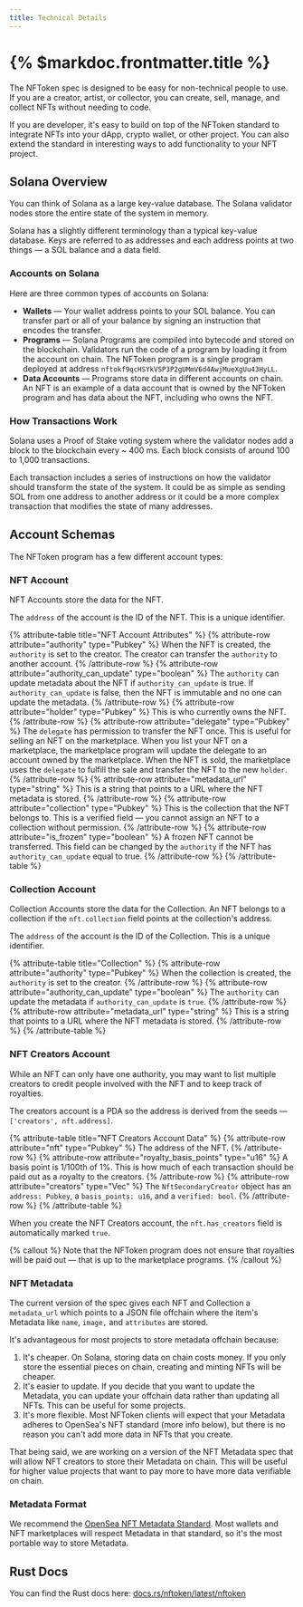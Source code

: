 ```yaml
---
title: Technical Details
---
```


# {% $markdoc.frontmatter.title %}

The NFToken spec is designed to be easy for non-technical people to use. If you are a creator, artist, or collector, you can create, sell, manage, and collect NFTs without needing to code.

If you are developer, it's easy to build on top of the NFToken standard to integrate NFTs into your dApp, crypto wallet, or other project. You can also extend the standard in interesting ways to add functionality to your NFT project.

## Solana Overview

You can think of Solana as a large key-value database. The Solana validator nodes store the entire state of the system in memory.

Solana has a slightly different terminology than a typical key-value database. Keys are referred to as addresses and each address points at two things — a SOL balance and a data field.

### Accounts on Solana

Here are three common types of accounts on Solana:

- **Wallets** — Your wallet address points to your SOL balance. You can transfer part or all of your balance by signing an instruction that encodes the transfer.
- **Programs** — Solana Programs are compiled into bytecode and stored on the blockchain. Validators run the code of a program by loading it from the account on chain. The NFToken program is a single program deployed at address `nftokf9qcHSYkVSP3P2gUMmV6d4AwjMueXgUu43HyLL`.
- **Data Accounts** — Programs store data in different accounts on chain. An NFT is an example of a data account that is owned by the NFToken program and has data about the NFT, including who owns the NFT.

### How Transactions Work

Solana uses a Proof of Stake voting system where the validator nodes add a block to the blockchain every ~ 400 ms. Each block consists of around 100 to 1,000 transactions.

Each transaction includes a series of instructions on how the validator should transform the state of the system. It could be as simple as sending SOL from one address to another address or it could be a more complex transaction that modifies the state of many addresses.

## Account Schemas

The NFToken program has a few different account types:

### NFT Account

NFT Accounts store the data for the NFT.

The `address` of the account is the ID of the NFT. This is a unique identifier.

{% attribute-table title="NFT Account Attributes" %}
{% attribute-row attribute="authority" type="Pubkey" %}
When the NFT is created, the `authority` is set to the creator. The creator can transfer the `authority` to another account.
{% /attribute-row %}
{% attribute-row attribute="authority_can_update" type="boolean" %}
The `authority` can update metadata about the NFT if `authority_can_update` is true. If `authority_can_update` is false, then the NFT is immutable and no one can update the metadata.
{% /attribute-row %}
{% attribute-row attribute="holder" type="Pubkey" %}
This is who currently owns the NFT.
{% /attribute-row %}
{% attribute-row attribute="delegate" type="Pubkey" %}
The `delegate` has permission to transfer the NFT once. This is useful for selling an NFT on the marketplace. When you list your NFT on a marketplace, the marketplace program will update the delegate to an account owned by the marketplace. When the NFT is sold, the marketplace uses the `delegate` to fulfill the sale and transfer the NFT to the new `holder`.
{% /attribute-row %}
{% attribute-row attribute="metadata_url" type="string" %}
This is a string that points to a URL where the NFT metadata is stored.
{% /attribute-row %}
{% attribute-row attribute="collection" type="Pubkey" %}
This is the collection that the NFT belongs to. This is a verified field — you cannot assign an NFT to a collection without permission.
{% /attribute-row %}
{% attribute-row attribute="is_frozen" type="boolean" %}
A frozen NFT cannot be transferred. This field can be changed by the `authority` if the NFT has `authority_can_update` equal to true.
{% /attribute-row %}
{% /attribute-table %}

### Collection Account

Collection Accounts store the data for the Collection. An NFT belongs to a collection if the `nft.collection` field points at the collection's address.

The `address` of the account is the ID of the Collection. This is a unique identifier.

{% attribute-table title="Collection" %}
{% attribute-row attribute="authority" type="Pubkey" %}
When the collection is created, the `authority` is set to the creator.
{% /attribute-row %}
{% attribute-row attribute="authority_can_update" type="boolean" %}
The `authority` can update the metadata if `authority_can_update` is `true`.
{% /attribute-row %}
{% attribute-row attribute="metadata_url" type="string" %}
This is a string that points to a URL where the NFT metadata is stored.
{% /attribute-row %}
{% /attribute-table %}

### NFT Creators Account

While an NFT can only have one authority, you may want to list multiple creators to credit people involved with the NFT and to keep track of royalties.

The creators account is a PDA so the address is derived from the seeds — `['creators', nft.address]`.

{% attribute-table title="NFT Creators Account Data" %}
{% attribute-row attribute="nft" type="Pubkey" %}
The address of the NFT.
{% /attribute-row %}
{% attribute-row attribute="royalty_basis_points" type="u16" %}
A basis point is 1/100th of 1%. This is how much of each transaction should be paid out as a royalty to the creators.
{% /attribute-row %}
{% attribute-row attribute="creators" type="Vec<NftSecondaryCreator>" %}
The `NftSecondaryCreator` object has an `address: Pubkey`, a `basis_points: u16`, and a `verified: bool`.
{% /attribute-row %}
{% /attribute-table %}

When you create the NFT Creators account, the `nft.has_creators` field is automatically marked `true`.

{% callout %}
Note that the NFToken program does not ensure that royalties will be paid out — that is up to the marketplace programs.
{% /callout %}

### NFT Metadata

The current version of the spec gives each NFT and Collection a `metadata_url` which points to a JSON file offchain where the item's Metadata like `name`, `image,` and `attributes` are stored.

It's advantageous for most projects to store metadata offchain because:

1. It's cheaper. On Solana, storing data on chain costs money. If you only store the essential pieces on chain, creating and minting NFTs will be cheaper.
2. It's easier to update. If you decide that you want to update the Metadata, you can update your offchain data rather than updating all NFTs. This can be useful for some projects.
3. It's more flexible. Most NFToken clients will expect that your Metadata adheres to OpenSea's NFT standard (more info below), but there is no reason you can't add more data in NFTs that you create.

That being said, we are working on a version of the NFT Metadata spec that will allow NFT creators to store their Metadata on chain. This will be useful for higher value projects that want to pay more to have more data verifiable on chain.

### Metadata Format

We recommend the [OpenSea NFT Metadata Standard](https://docs.opensea.io/docs/metadata-standards#metadata-structure). Most wallets and NFT marketplaces will respect Metadata in that standard, so it's the most portable way to store Metadata.

## Rust Docs

You can find the Rust docs here: [docs.rs/nftoken/latest/nftoken](https://docs.rs/nftoken/latest/nftoken/)
